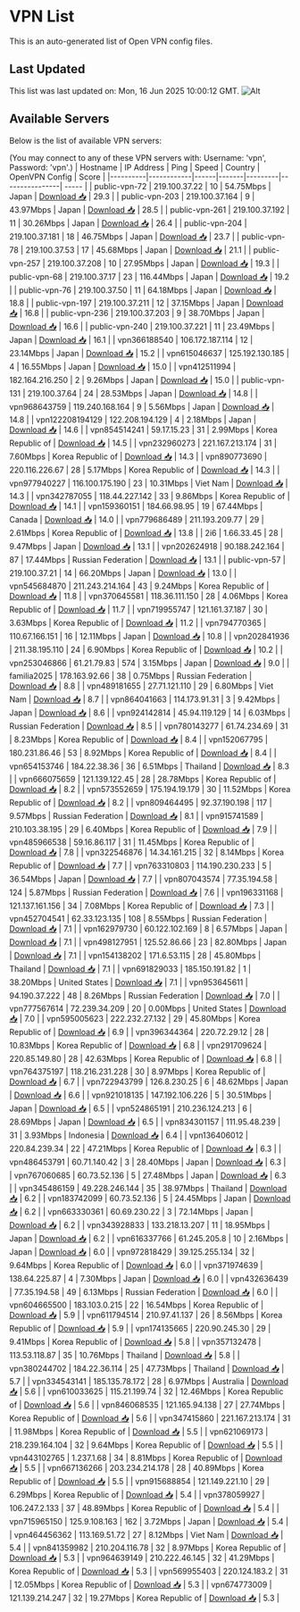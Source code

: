 # VPN List

This is an auto-generated list of Open VPN config files.

## Last Updated

This list was last updated on: Mon, 16 Jun 2025 10:00:12 GMT.
![Alt](https://repobeats.axiom.co/api/embed/186b98318ef1479477931607c1ad7d823f12451f.svg "Repobeats analytics image")

## Available Servers

Below is the list of available VPN servers:

(You may connect to any of these VPN servers with: Username: 'vpn', Password: 'vpn'.)
| Hostname | IP Address | Ping | Speed | Country | OpenVPN Config | Score |
|----------|------------|------|-------|---------|----------------| ----- |
| public-vpn-72 | 219.100.37.22 | 10 | 54.75Mbps | Japan | [Download 📥](./configs/server_0_JP.ovpn) | 29.3 |
| public-vpn-203 | 219.100.37.164 | 9 | 43.97Mbps | Japan | [Download 📥](./configs/server_1_JP.ovpn) | 28.5 |
| public-vpn-261 | 219.100.37.192 | 11 | 30.26Mbps | Japan | [Download 📥](./configs/server_2_JP.ovpn) | 26.4 |
| public-vpn-204 | 219.100.37.181 | 18 | 46.75Mbps | Japan | [Download 📥](./configs/server_3_JP.ovpn) | 23.7 |
| public-vpn-78 | 219.100.37.53 | 17 | 45.68Mbps | Japan | [Download 📥](./configs/server_4_JP.ovpn) | 21.1 |
| public-vpn-257 | 219.100.37.208 | 10 | 27.95Mbps | Japan | [Download 📥](./configs/server_5_JP.ovpn) | 19.3 |
| public-vpn-68 | 219.100.37.17 | 23 | 116.44Mbps | Japan | [Download 📥](./configs/server_6_JP.ovpn) | 19.2 |
| public-vpn-76 | 219.100.37.50 | 11 | 64.18Mbps | Japan | [Download 📥](./configs/server_7_JP.ovpn) | 18.8 |
| public-vpn-197 | 219.100.37.211 | 12 | 37.15Mbps | Japan | [Download 📥](./configs/server_8_JP.ovpn) | 16.8 |
| public-vpn-236 | 219.100.37.203 | 9 | 38.70Mbps | Japan | [Download 📥](./configs/server_9_JP.ovpn) | 16.6 |
| public-vpn-240 | 219.100.37.221 | 11 | 23.49Mbps | Japan | [Download 📥](./configs/server_10_JP.ovpn) | 16.1 |
| vpn366188540 | 106.172.187.114 | 12 | 23.14Mbps | Japan | [Download 📥](./configs/server_11_JP.ovpn) | 15.2 |
| vpn615046637 | 125.192.130.185 | 4 | 16.55Mbps | Japan | [Download 📥](./configs/server_12_JP.ovpn) | 15.0 |
| vpn412511994 | 182.164.216.250 | 2 | 9.26Mbps | Japan | [Download 📥](./configs/server_13_JP.ovpn) | 15.0 |
| public-vpn-131 | 219.100.37.64 | 24 | 28.53Mbps | Japan | [Download 📥](./configs/server_14_JP.ovpn) | 14.8 |
| vpn968643759 | 119.240.168.164 | 9 | 5.56Mbps | Japan | [Download 📥](./configs/server_15_JP.ovpn) | 14.8 |
| vpn122208194129 | 122.208.194.129 | 4 | 2.18Mbps | Japan | [Download 📥](./configs/server_16_JP.ovpn) | 14.6 |
| vpn854514241 | 59.17.15.23 | 31 | 2.99Mbps | Korea Republic of | [Download 📥](./configs/server_17_KR.ovpn) | 14.5 |
| vpn232960273 | 221.167.213.174 | 31 | 7.60Mbps | Korea Republic of | [Download 📥](./configs/server_18_KR.ovpn) | 14.3 |
| vpn890773690 | 220.116.226.67 | 28 | 5.17Mbps | Korea Republic of | [Download 📥](./configs/server_19_KR.ovpn) | 14.3 |
| vpn977940227 | 116.100.175.190 | 23 | 10.31Mbps | Viet Nam | [Download 📥](./configs/server_20_VN.ovpn) | 14.3 |
| vpn342787055 | 118.44.227.142 | 33 | 9.86Mbps | Korea Republic of | [Download 📥](./configs/server_21_KR.ovpn) | 14.1 |
| vpn159360151 | 184.66.98.95 | 19 | 67.44Mbps | Canada | [Download 📥](./configs/server_22_CA.ovpn) | 14.0 |
| vpn779686489 | 211.193.209.77 | 29 | 2.61Mbps | Korea Republic of | [Download 📥](./configs/server_23_KR.ovpn) | 13.8 |
| 2i6 | 1.66.33.45 | 28 | 9.47Mbps | Japan | [Download 📥](./configs/server_24_JP.ovpn) | 13.1 |
| vpn202624918 | 90.188.242.164 | 87 | 17.44Mbps | Russian Federation | [Download 📥](./configs/server_25_RU.ovpn) | 13.1 |
| public-vpn-57 | 219.100.37.21 | 14 | 66.20Mbps | Japan | [Download 📥](./configs/server_26_JP.ovpn) | 13.0 |
| vpn545684870 | 211.243.214.164 | 43 | 9.24Mbps | Korea Republic of | [Download 📥](./configs/server_27_KR.ovpn) | 11.8 |
| vpn370645581 | 118.36.111.150 | 28 | 4.06Mbps | Korea Republic of | [Download 📥](./configs/server_28_KR.ovpn) | 11.7 |
| vpn719955747 | 121.161.37.187 | 30 | 3.63Mbps | Korea Republic of | [Download 📥](./configs/server_29_KR.ovpn) | 11.2 |
| vpn794770365 | 110.67.166.151 | 16 | 12.11Mbps | Japan | [Download 📥](./configs/server_30_JP.ovpn) | 10.8 |
| vpn202841936 | 211.38.195.110 | 24 | 6.90Mbps | Korea Republic of | [Download 📥](./configs/server_31_KR.ovpn) | 10.2 |
| vpn253046866 | 61.21.79.83 | 574 | 3.15Mbps | Japan | [Download 📥](./configs/server_32_JP.ovpn) | 9.0 |
| familia2025 | 178.163.92.66 | 38 | 0.75Mbps | Russian Federation | [Download 📥](./configs/server_33_RU.ovpn) | 8.8 |
| vpn489181655 | 27.71.121.110 | 29 | 6.80Mbps | Viet Nam | [Download 📥](./configs/server_34_VN.ovpn) | 8.7 |
| vpn864041663 | 114.173.91.31 | 3 | 9.42Mbps | Japan | [Download 📥](./configs/server_35_JP.ovpn) | 8.6 |
| vpn924142814 | 45.94.119.129 | 14 | 6.03Mbps | Russian Federation | [Download 📥](./configs/server_36_RU.ovpn) | 8.5 |
| vpn780143277 | 61.74.234.69 | 31 | 8.23Mbps | Korea Republic of | [Download 📥](./configs/server_37_KR.ovpn) | 8.4 |
| vpn152067795 | 180.231.86.46 | 53 | 8.92Mbps | Korea Republic of | [Download 📥](./configs/server_38_KR.ovpn) | 8.4 |
| vpn654153746 | 184.22.38.36 | 36 | 6.51Mbps | Thailand | [Download 📥](./configs/server_39_TH.ovpn) | 8.3 |
| vpn666075659 | 121.139.122.45 | 28 | 28.78Mbps | Korea Republic of | [Download 📥](./configs/server_40_KR.ovpn) | 8.2 |
| vpn573552659 | 175.194.19.179 | 30 | 11.52Mbps | Korea Republic of | [Download 📥](./configs/server_41_KR.ovpn) | 8.2 |
| vpn809464495 | 92.37.190.198 | 117 | 9.57Mbps | Russian Federation | [Download 📥](./configs/server_42_RU.ovpn) | 8.1 |
| vpn915741589 | 210.103.38.195 | 29 | 6.40Mbps | Korea Republic of | [Download 📥](./configs/server_43_KR.ovpn) | 7.9 |
| vpn485966538 | 59.16.86.117 | 31 | 11.45Mbps | Korea Republic of | [Download 📥](./configs/server_44_KR.ovpn) | 7.8 |
| vpn322546876 | 14.34.161.215 | 32 | 8.14Mbps | Korea Republic of | [Download 📥](./configs/server_45_KR.ovpn) | 7.7 |
| vpn763310803 | 114.190.230.233 | 5 | 36.54Mbps | Japan | [Download 📥](./configs/server_46_JP.ovpn) | 7.7 |
| vpn807043574 | 77.35.194.58 | 124 | 5.87Mbps | Russian Federation | [Download 📥](./configs/server_47_RU.ovpn) | 7.6 |
| vpn196331168 | 121.137.161.156 | 34 | 7.08Mbps | Korea Republic of | [Download 📥](./configs/server_48_KR.ovpn) | 7.3 |
| vpn452704541 | 62.33.123.135 | 108 | 8.55Mbps | Russian Federation | [Download 📥](./configs/server_49_RU.ovpn) | 7.1 |
| vpn162979730 | 60.122.102.169 | 8 | 6.57Mbps | Japan | [Download 📥](./configs/server_50_JP.ovpn) | 7.1 |
| vpn498127951 | 125.52.86.66 | 23 | 82.80Mbps | Japan | [Download 📥](./configs/server_51_JP.ovpn) | 7.1 |
| vpn154138202 | 171.6.53.115 | 28 | 45.80Mbps | Thailand | [Download 📥](./configs/server_52_TH.ovpn) | 7.1 |
| vpn691829033 | 185.150.191.82 | 1 | 38.20Mbps | United States | [Download 📥](./configs/server_53_US.ovpn) | 7.1 |
| vpn953645611 | 94.190.37.222 | 48 | 8.26Mbps | Russian Federation | [Download 📥](./configs/server_54_RU.ovpn) | 7.0 |
| vpn777567614 | 72.239.34.209 | 20 | 0.00Mbps | United States | [Download 📥](./configs/server_55_US.ovpn) | 7.0 |
| vpn595005623 | 222.232.27.132 | 29 | 45.80Mbps | Korea Republic of | [Download 📥](./configs/server_56_KR.ovpn) | 6.9 |
| vpn396344364 | 220.72.29.12 | 28 | 10.83Mbps | Korea Republic of | [Download 📥](./configs/server_57_KR.ovpn) | 6.8 |
| vpn291709624 | 220.85.149.80 | 28 | 42.63Mbps | Korea Republic of | [Download 📥](./configs/server_58_KR.ovpn) | 6.8 |
| vpn764375197 | 118.216.231.228 | 30 | 8.97Mbps | Korea Republic of | [Download 📥](./configs/server_59_KR.ovpn) | 6.7 |
| vpn722943799 | 126.8.230.25 | 6 | 48.62Mbps | Japan | [Download 📥](./configs/server_60_JP.ovpn) | 6.6 |
| vpn921018135 | 147.192.106.226 | 5 | 30.51Mbps | Japan | [Download 📥](./configs/server_61_JP.ovpn) | 6.5 |
| vpn524865191 | 210.236.124.213 | 6 | 28.69Mbps | Japan | [Download 📥](./configs/server_62_JP.ovpn) | 6.5 |
| vpn834301157 | 111.95.48.239 | 31 | 3.93Mbps | Indonesia | [Download 📥](./configs/server_63_ID.ovpn) | 6.4 |
| vpn136406012 | 220.84.239.34 | 22 | 47.21Mbps | Korea Republic of | [Download 📥](./configs/server_64_KR.ovpn) | 6.3 |
| vpn486453791 | 60.71.140.42 | 3 | 28.40Mbps | Japan | [Download 📥](./configs/server_65_JP.ovpn) | 6.3 |
| vpn767060685 | 60.73.52.136 | 5 | 27.48Mbps | Japan | [Download 📥](./configs/server_66_JP.ovpn) | 6.3 |
| vpn345486159 | 49.228.246.144 | 35 | 38.97Mbps | Thailand | [Download 📥](./configs/server_67_TH.ovpn) | 6.2 |
| vpn183742099 | 60.73.52.136 | 5 | 24.45Mbps | Japan | [Download 📥](./configs/server_68_JP.ovpn) | 6.2 |
| vpn663330361 | 60.69.230.22 | 3 | 72.14Mbps | Japan | [Download 📥](./configs/server_69_JP.ovpn) | 6.2 |
| vpn343928833 | 133.218.13.207 | 11 | 18.95Mbps | Japan | [Download 📥](./configs/server_70_JP.ovpn) | 6.2 |
| vpn616337766 | 61.245.205.8 | 10 | 2.16Mbps | Japan | [Download 📥](./configs/server_71_JP.ovpn) | 6.0 |
| vpn972818429 | 39.125.255.134 | 32 | 9.64Mbps | Korea Republic of | [Download 📥](./configs/server_72_KR.ovpn) | 6.0 |
| vpn371974639 | 138.64.225.87 | 4 | 7.30Mbps | Japan | [Download 📥](./configs/server_73_JP.ovpn) | 6.0 |
| vpn432636439 | 77.35.194.58 | 49 | 6.13Mbps | Russian Federation | [Download 📥](./configs/server_74_RU.ovpn) | 6.0 |
| vpn604665500 | 183.103.0.215 | 22 | 16.54Mbps | Korea Republic of | [Download 📥](./configs/server_75_KR.ovpn) | 5.9 |
| vpn611794514 | 210.97.41.137 | 26 | 8.56Mbps | Korea Republic of | [Download 📥](./configs/server_76_KR.ovpn) | 5.9 |
| vpn174135665 | 220.90.245.30 | 29 | 9.41Mbps | Korea Republic of | [Download 📥](./configs/server_77_KR.ovpn) | 5.8 |
| vpn357132478 | 113.53.118.87 | 35 | 10.76Mbps | Thailand | [Download 📥](./configs/server_78_TH.ovpn) | 5.8 |
| vpn380244702 | 184.22.36.114 | 25 | 47.73Mbps | Thailand | [Download 📥](./configs/server_79_TH.ovpn) | 5.7 |
| vpn334543141 | 185.135.78.172 | 28 | 6.97Mbps | Australia | [Download 📥](./configs/server_80_AU.ovpn) | 5.6 |
| vpn610033625 | 115.21.199.74 | 32 | 12.46Mbps | Korea Republic of | [Download 📥](./configs/server_81_KR.ovpn) | 5.6 |
| vpn846068535 | 121.165.94.138 | 27 | 27.74Mbps | Korea Republic of | [Download 📥](./configs/server_82_KR.ovpn) | 5.6 |
| vpn347415860 | 221.167.213.174 | 31 | 11.98Mbps | Korea Republic of | [Download 📥](./configs/server_83_KR.ovpn) | 5.5 |
| vpn621069173 | 218.239.164.104 | 32 | 9.64Mbps | Korea Republic of | [Download 📥](./configs/server_84_KR.ovpn) | 5.5 |
| vpn443102765 | 1.237.1.68 | 34 | 8.81Mbps | Korea Republic of | [Download 📥](./configs/server_85_KR.ovpn) | 5.5 |
| vpn667136266 | 203.234.214.178 | 28 | 40.89Mbps | Korea Republic of | [Download 📥](./configs/server_86_KR.ovpn) | 5.5 |
| vpn915688854 | 121.149.221.10 | 29 | 6.29Mbps | Korea Republic of | [Download 📥](./configs/server_87_KR.ovpn) | 5.4 |
| vpn378059927 | 106.247.2.133 | 37 | 48.89Mbps | Korea Republic of | [Download 📥](./configs/server_88_KR.ovpn) | 5.4 |
| vpn715965150 | 125.9.108.163 | 162 | 3.72Mbps | Japan | [Download 📥](./configs/server_89_JP.ovpn) | 5.4 |
| vpn464456362 | 113.169.51.72 | 27 | 8.12Mbps | Viet Nam | [Download 📥](./configs/server_90_VN.ovpn) | 5.4 |
| vpn841359982 | 210.204.116.78 | 32 | 8.97Mbps | Korea Republic of | [Download 📥](./configs/server_91_KR.ovpn) | 5.3 |
| vpn964639149 | 210.222.46.145 | 32 | 41.29Mbps | Korea Republic of | [Download 📥](./configs/server_92_KR.ovpn) | 5.3 |
| vpn569955403 | 220.124.183.2 | 31 | 12.05Mbps | Korea Republic of | [Download 📥](./configs/server_93_KR.ovpn) | 5.3 |
| vpn674773009 | 121.139.214.247 | 32 | 19.27Mbps | Korea Republic of | [Download 📥](./configs/server_94_KR.ovpn) | 5.3 |
